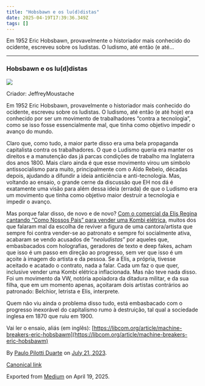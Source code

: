 ```yaml
---
title: "Hobsbawn e os lu(d)distas"
date: 2025-04-19T17:39:36.349Z
tags: []
---
```


Em 1952 Eric Hobsbawn, provavelmente o historiador mais conhecido do ocidente, escreveu sobre os ludistas. O ludismo, até então (e até…

* * *

### Hobsbawn e os lu(d)distas

![](https://cdn-images-1.medium.com/max/1200/0*A2yUt97-WoEoy5cx)

Criador: JeffreyMoustache

Em 1952 Eric Hobsbawn, provavelmente o historiador mais conhecido do ocidente, escreveu sobre os ludistas. O ludismo, até então (e até hoje) era conhecido por ser um movimento de trabalhadores “contra a tecnologia”, como se isso fosse essencialmente mal, que tinha como objetivo impedir o avanço do mundo.

Claro que, como tudo, a maior parte disso era uma bela propaganda capitalista contra os trabalhadores. O que o Ludismo queria era manter os direitos e a manutenção das já parcas condições de trabalho ma Inglaterra dos anos 1800. Mais claro ainda é que esse movimento virou um símbolo antissocialismo para muito, principalmente com o Aldo Rebelo, décadas depois, ajudando a difundir a ideia anticiência e anti-tecnologia. Mas, voltando ao ensaio, o grande cerne da discussão que EH nos dá é exatamente uma visão para além dessa ideia (errada) de que o Ludismo era um movimento que tinha como objetivo maior destruir a tecnologia e impedir o avanço.

Mas porque falar disso, de novo e de novo? [Com o comercial da Elis Regina cantando “Como Nossos Pais” para vender uma Kombi elétrica](https://paulogpd.net/?p=99609438), muitos dos que falaram mal da escolha de reviver a figura de uma cantora/artista que sempre foi contra vender-se ao patronato e sempre foi socialmente ativa, acabaram se vendo acusados de “_neoludistas_” por aqueles que, embasbacados com holografias, geradores de texto e deep fakes, acham que isso é um passo em direção ao progresso, sem ver que isso é um açoite à imagem do artista e da pessoa. Se a Elis, a própria, tivesse aceitado e acatado o contrato, nada a falar. Cada um faz o que quer, inclusive vender uma Kombi elétrica inflacionada. Mas não teve nada disso. Foi um movimento da VW, notória apoiadora da ditadura militar, e da sua filha, que em um momento apenas, açoitaram dois artistas contrários ao patronado: Belchior, letrista e Elis, interprete.

Quem não viu ainda o problema disso tudo, está embasbacado com o progresso inexorável do capitalismo rumo à destruição, tal qual a sociedade inglesa em 1870 que ruiu em 1900.

Vai ler o ensaio, aliás (em inglês): [https://libcom.org/article/machine-breakers-eric-hobsbawm](https://libcom.org/article/machine-breakers-eric-hobsbawm)

By [Paulo Pilotti Duarte](https://medium.com/@paulopilotti) on [July 21, 2023](https://medium.com/p/990f67b488af).

[Canonical link](https://medium.com/@paulopilotti/hobsbawn-e-os-lu-d-distas-990f67b488af)

Exported from [Medium](https://medium.com) on April 19, 2025.